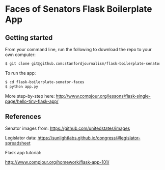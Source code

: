 # Faces of Senators Flask Boilerplate App

## Getting started

From your command line, run the following to download the repo to your own computer:

```sh
$ git clone git@github.com:stanfordjournalism/flask-boilerplate-senator-faces.git
```

To run the app:

```sh
$ cd flask-boilerplate-senator-faces
$ python app.py
```

More step-by-step here: http://www.compjour.org/lessons/flask-single-page/hello-tiny-flask-app/


## References

Senator images from: https://github.com/unitedstates/images

Legislator data: https://sunlightlabs.github.io/congress/#legislator-spreadsheet

Flask app tutorial:

http://www.compjour.org/homework/flask-app-101/
